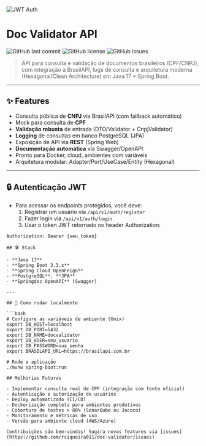 ![JWT Auth](https://img.shields.io/badge/Auth-JWT-green?style=flat-square)

# Doc Validator API

![GitHub last commit](https://img.shields.io/github/last-commit/rsiqueira011/doc-validator)
![GitHub license](https://img.shields.io/github/license/rsiqueira011/doc-validator)
![GitHub issues](https://img.shields.io/github/issues/rsiqueira011/doc-validator)

> API para consulta e validação de documentos brasileiros (CPF/CNPJ), com integração à BrasilAPI, logs de consulta e arquitetura moderna (Hexagonal/Clean Architecture) em Java 17 + Spring Boot.

---

## ✨ Features

- Consulta pública de **CNPJ** via BrasilAPI (com fallback automático)
- Mock para consulta de **CPF**
- **Validação robusta** de entrada (DTO/Validator + CnpjValidator)
- **Logging** de consultas em banco PostgreSQL (JPA)
- Exposição de API via **REST** (Spring Web)
- **Documentação automática** via Swagger/OpenAPI
- Pronto para Docker, cloud, ambientes com variáveis
- Arquitetura modular: Adapter/Port/UseCase/Entity (Hexagonal)

---

## 🔒 Autenticação JWT

- Para acessar os endpoints protegidos, você deve:
  1. Registrar um usuário via `/api/v1/auth/register`
  2. Fazer login via `/api/v1/auth/login`
  3. Usar o token JWT retornado no header Authorization:
  
```http
Authorization: Bearer {seu_token}

## 🛠️ Stack

- **Java 17**
- **Spring Boot 3.3.x**
- **Spring Cloud OpenFeign**
- **PostgreSQL**, **JPA**
- **Springdoc OpenAPI** (Swagger)

---

## 🚀 Como rodar localmente

```bash
# Configure as variáveis de ambiente (Unix)
export DB_HOST=localhost
export DB_PORT=5432
export DB_NAME=docvalidator
export DB_USER=seu_usuario
export DB_PASSWORD=sua_senha
export BRASILAPI_URL=https://brasilapi.com.br

# Rode a aplicação
./mvnw spring-boot:run

## Melhorias Futuras

- Implementar consulta real de CPF (integração com fonte oficial)
- Autenticação e autorização de usuários
- Deploy automatizado (CI/CD)
- Dockerização completa para ambientes produtivos
- Cobertura de testes > 80% (SonarQube ou Jacoco)
- Monitoramento e métricas de uso
- Versão para ambiente cloud (AWS/Azure)

Contribuições são bem-vindas! Sugira novas features via [issues](https://github.com/rsiqueira011/doc-validator/issues)


